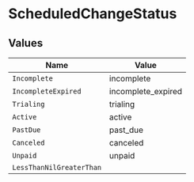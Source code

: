 # ScheduledChangeStatus


## Values

| Name                     | Value                    |
| ------------------------ | ------------------------ |
| `Incomplete`             | incomplete               |
| `IncompleteExpired`      | incomplete_expired       |
| `Trialing`               | trialing                 |
| `Active`                 | active                   |
| `PastDue`                | past_due                 |
| `Canceled`               | canceled                 |
| `Unpaid`                 | unpaid                   |
| `LessThanNilGreaterThan` | <nil>                    |